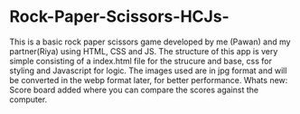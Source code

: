 # Rock-Paper-Scissors-HCJs-
This is a basic rock paper scissors game developed by me (Pawan) and my partner(Riya) using HTML, CSS and JS.
The structure of this app is very simple consisting of a index.html file for the strucure and base, css for styling and Javascript for logic.
The images used are in jpg format and will be converted in the webp format later, for better performance.
Whats new: Score board added where you can compare the scores against the computer. 
